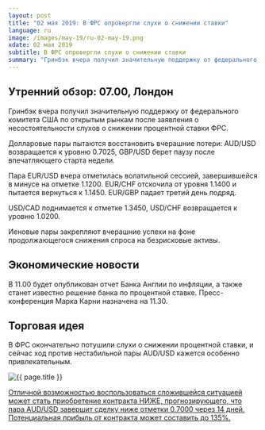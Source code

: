 ```yaml
---
layout: post
title: "02 мая 2019: В ФРС опровергли слухи о снижении ставки"
language: ru
image: /images/may-19/ru-02-may-19.png
xdate: 02 мая 2019
subtitle: В ФРС опровергли слухи о снижении ставки
summary: "Гринбэк вчера получил значительную поддержку от федерального комитета США по открытым рынкам после заявления о несостоятельности слухов о снижении процентной ставки ФРС. Долларовые пары пытаются восстановить вчерашние потери: AUD/USD возвращается к уровню 0.7025"
---
```

## Утренний обзор: 07.00, Лондон
 
Гринбэк вчера получил значительную поддержку от федерального комитета США по открытым рынкам после заявления о несостоятельности слухов о снижении процентной ставки ФРС.

Долларовые пары пытаются восстановить вчерашние потери: AUD/USD возвращается к уровню 0.7025, GBP/USD берет паузу после впечатляющего старта недели.

Пара EUR/USD вчера отметилась волатильной сессией, завершившейся в минусе на отметке 1.1200. EUR/CHF отскочила от уровня 1.1400 и пытается вернуться к 1.1450. EUR/GBP падает третий день подряд.

USD/CAD поднимается к отметке 1.3450, USD/CHF возвращается к уровню 1.0200.

Иеновые пары закрепляют вчерашние успехи на фоне продолжающегося снижения спроса на безрисковые активы.
 
## Экономические новости
 
В 11.00 будет опубликован отчет Банка Англии по инфляции, а также станет известно решение банка по процентной ставке. Пресс-конференция Марка Карни назначена на 11.30.
 
## Торговая идея
 
В ФРС окончательно потушили слухи о снижении процентной ставки, и сейчас ход против нестабильной пары AUD/USD кажется особенно привлекательным.

<img src="{{ site.url }}/images/may-19/ru-02-may-19.png" alt="{{ page.title }}"  title="{{ page.title }}">

<a href="%LINK%%?currency=USD&amp;market=forex&underlying=frxAUDUSD&formname=higherlower&duration_amount=14&duration_units=d&amount=10&amount_type=stake&expiry_type=duration&barrier=0.7000" target="_blank" rel="noopener noreferrer nofollow">Отличной возможностью воспользоваться сложившейся ситуацией может стать приобретение контракта НИЖЕ, прогнозирующего, что пара AUD/USD завершит сделку ниже отметки 0.7000 через 14 дней. Потенциальная прибыль от контракта может составить до  135%.</a>
